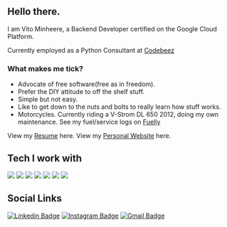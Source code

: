 ## Hello there.

I am Vito Minheere, a Backend Developer certified on the Google Cloud Platform.

Currently employed as a Python Consultant at [Codebeez](https://www.incentro.com/)

### What makes me tick?

- Advocate of free software(free as in freedom).
- Prefer the DIY attitude to off the shelf stuff.
- Simple but not easy.
- Like to get down to the nuts and bolts to really learn how stuff works.
- Motorcycles. Currently riding a V-Strom DL 650 2012, doing my own maintenance. See my fuel/service logs on [Fuelly](https://www.fuelly.com/motorcycle/suzuki/dl650a_v-strom_abs/2012/baashaag/1017451)


View my [Resume](https://github.com/VitoMinheere/VitoMinheere/blob/master/resume/resume.pdf) here.
View my [Personal Website](https://vitominheere.com) here.


## Tech I work with

![](https://img.shields.io/badge/OS-Linux-informational?style=flat&logo=linux&logoColor=white&color=2bbc8a)
![](https://img.shields.io/badge/Code-Python-informational?style=flat&logo=python&logoColor=white&color=2bbc8a)
![](https://img.shields.io/badge/Shell-Bash-informational?style=flat&logo=gnu-bash&logoColor=white&color=2bbc8a)
![](https://img.shields.io/badge/Tools-Vim-informational?style=flat&logo=vim&logoColor=white&color=2bbc8a)
![](https://img.shields.io/badge/Tools-Docker-informational?style=flat&logo=docker&logoColor=white&color=2bbc8a)
![](https://img.shields.io/badge/Tools-Git-informational?style=flat&logo=git&logoColor=white&color=2bbc8a)
![](https://img.shields.io/badge/Cloud-Google-informational?style=flat&logo=google&logoColor=white&color=2bbc8a)

## Social Links

[![Linkedin Badge](https://img.shields.io/badge/-VitoMinheere-blue?style=flat-square&logo=Linkedin&logoColor=white&link=https://www.linkedin.com/in/VitoMinheere/)](https://www.linkedin.com/in/VitoMinheere/)
[![Instagram Badge](https://img.shields.io/badge/-Vito-purple?style=flat-square&logo=instagram&logoColor=white&link=https://instagram.com/kapitein_kruishef/)](https://www.instagram.com/kapitein_kruishef/)
[![Gmail Badge](https://img.shields.io/badge/-vitominheere@gmail.com-c14438?style=flat-square&logo=Gmail&logoColor=white&link=mailto:vitominheere@gmail.com)](mailto:vitominheere@gmail.com)


